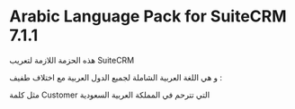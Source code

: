 Arabic Language Pack for SuiteCRM 7.1.1 
====================================================

هذه الحزمة اللازمة لتعريب SuiteCRM 

 و هي اللغة العربية الشاملة لجميع الدول العربية مع اختلاف طفيف : 
 
 مثل كلمة Customer 
 التي تترحم في  المملكة العربية السعودية
